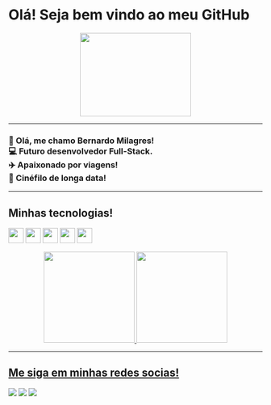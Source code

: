 # Olá! Seja bem vindo ao meu GitHub

<div align="center" width="220" height="165" >
<img width="220" height="165" src="https://media1.tenor.com/m/zn8iyusePtgAAAAC/joy.gif">
</div>

---------------

### 👴 Olá, me chamo Bernardo Milagres! <br> 💻 Futuro desenvolvedor Full-Stack. <br> ✈️ Apaixonado por viagens!<br> 🎥 Cinéfilo de longa data!
------
## Minhas tecnologias! 
<img width="30" src="https://devicon-website.vercel.app/api/html5/original.svg"></img> <img width="30" src="https://devicon-website.vercel.app/api/css3/original.svg"></img> <img width="30" src="https://devicon-website.vercel.app/api/javascript/plain.svg"></img> <img width="30" src="https://devicon-website.vercel.app/api/react/original.svg"></img> <img width="30" src="https://devicon-website.vercel.app/api/typescript/original.svg"></img> <div align="center">
  <a href="https://github.com/Milagres18">
  <img height="180em" src="https://github-readme-stats.vercel.app/api?username=Milagres18&show_icons=true&theme=dracula&include_all_commits=true&count_private=true"/>
  <img height="180em" src="https://github-readme-stats.vercel.app/api/top-langs/?username=Milagres18&layout=compact&langs_count=7&theme=dracula"/>
</div>

--------

## Me siga em minhas redes socias!  
<div> 
  <a href="https://instagram.com/becml_" target="_blank"><img src="https://img.shields.io/badge/-Instagram-%23E4405F?style=for-the-badge&logo=instagram&logoColor=white" target="_blank"></a>
  <a href = "mailto:bernardomilagres18@gmail.com"><img src="https://img.shields.io/badge/-Gmail-%23333?style=for-the-badge&logo=gmail&logoColor=white" target="_blank"></a>
  <a href="https://www.linkedin.com/in/bernardo-milagres-055550239/" target="_blank"><img src="https://img.shields.io/badge/-LinkedIn-%230077B5?style=for-the-badge&logo=linkedin&logoColor=white" target="_blank"></a> 
  </div>
  

  

